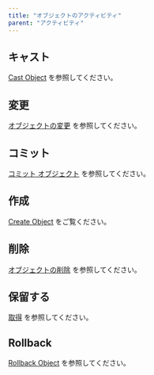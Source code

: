 ```yaml
---
title: "オブジェクトのアクティビティ"
parent: "アクティビティ"
---
```



## キャスト

[Cast Object](cast-object) を参照してください。

## 変更

[オブジェクトの変更](change-object) を参照してください。

## コミット

[コミット オブジェクト](committing-objects) を参照してください。

## 作成

[Create Object](create-object) をご覧ください。

## 削除

[オブジェクトの削除](deleting-objects) を参照してください。

## 保留する

[取得](retrieve) を参照してください。

## Rollback

[Rollback Object](rollback-object) を参照してください。
